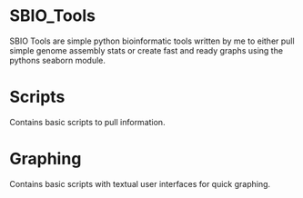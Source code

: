 # SBIO_Tools
SBIO Tools are simple python bioinformatic tools written by me to either pull simple genome assembly stats or create fast and ready graphs
using the pythons seaborn module.

# Scripts
Contains basic scripts to pull information. 

# Graphing
Contains basic scripts with textual user interfaces for quick graphing. 
